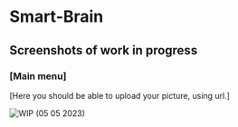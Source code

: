 # Smart-Brain

## Screenshots of work in progress

### [Main menu]

[Here you should be able to upload your picture, using url.]

![WIP (05 05 2023)](https://user-images.githubusercontent.com/42935979/236418597-455c80ee-a97b-4c73-bab4-5f6c5c1eb3ef.png)


